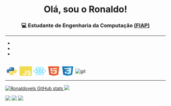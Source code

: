 <h1 align="center">Olá, sou o Ronaldo!</h1>
<h3 align="center">💻 Estudante de Engenharia da Computação <a href="https://www.fiap.com.br">(FIAP)</a></h3>

__________________________________________________________________________________________________________________________________________

-  
-  
-


<div style="display: inline_block"><br>
  <img align="center" alt="Python" height="30" width="40" src="https://raw.githubusercontent.com/devicons/devicon/master/icons/python/python-original.svg">
  <img align="center" alt="Js" height="30" width="40" src="https://raw.githubusercontent.com/devicons/devicon/master/icons/javascript/javascript-plain.svg">
  <img align="center" alt="React" height="30" width="40" src="https://raw.githubusercontent.com/devicons/devicon/master/icons/react/react-original.svg">
  <img align="center" alt="HTML" height="30" width="40" src="https://raw.githubusercontent.com/devicons/devicon/master/icons/html5/html5-original.svg">
  <img align="center" alt="CSS" height="30" width="40" src="https://raw.githubusercontent.com/devicons/devicon/master/icons/css3/css3-original.svg">
  <img align="center" alt="git" height="30" width="40" src="https://user-images.githubusercontent.com/25181517/192108372-f71d70ac-7ae6-4c0d-8395-51d8870c2ef0.png"/>
</div>

___________________________________________________________________________________________________________________________________________


<div>
  <a href="https://github.com/ronaldovels">
    
  ![Ronaldovels GitHub stats](https://github-readme-stats.vercel.app/api?username=ronaldovels&show_icons=true&theme=midnight-purple)
  <img height="180em" src="https://github-readme-stats.vercel.app/api/top-langs/?username=ronaldovels&layout=compact&langs_count=7&theme=midnight-purple"/>
  
</div>

<div>
  <a href="https://www.instagram.com/rndvlss" target="_blank"><img src="https://img.shields.io/badge/-Instagram-%23E4405F?style=for-the-badge&logo=instagram&logoColor=white" target="_blank"></a>
  <a href = "mailto:ronaldovf24@gmail.com"><img src="https://img.shields.io/badge/-Gmail-%23333?style=for-the-badge&logo=gmail&logoColor=white" target="_blank"></a>
  <a href="https://www.linkedin.com/in/ronaldovels/" target="_blank"><img src="https://img.shields.io/badge/-LinkedIn-%230077B5?style=for-the-badge&logo=linkedin&logoColor=white" target="_blank"></a>
</div>
